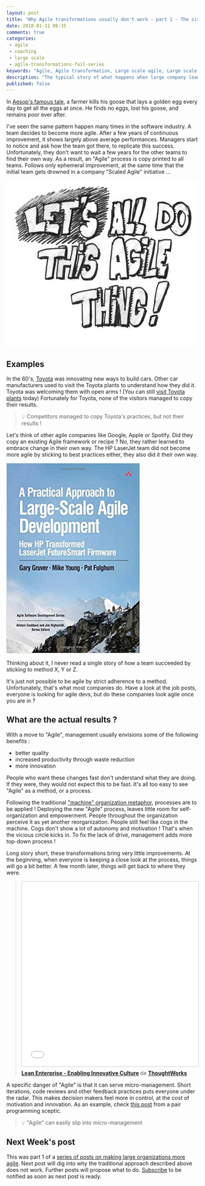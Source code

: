 ```yaml
---
layout: post
title: "Why Agile transformations usually don't work - part 1 - The situation"
date: 2018-01-11 06:35
comments: true
categories:
 - agile
 - coaching
 - large scale
 - agile-transformations-fail-series
keywords: "Agile, Agile transformation, Large scale agile, Large scale agile transformation"
description: "The typical story of what happens when large company leaders decide to go to Agile"
published: false
---
```

In [Aesop's famous tale](https://en.wikipedia.org/wiki/The_Goose_That_Laid_the_Golden_Eggs), a farmer kills his goose that lays a golden egg every day to get all the eggs at once. He finds no eggs, lost his goose, and remains poor ever after.

I've seen the same pattern happen many times in the software industry. A team decides to become more agile. After a few years of continuous improvement, it shows largely above average performances. Managers start to notice and ask how the team got there, to replicate this success. Unfortunately, they don't want to wait a few years for the other teams to find their own way. As a result, an "Agile" process is copy printed to all teams. Follows only ephemeral improvement, at the same time that the initial team gets drowned in a company "Scaled Agile" initiative ...

![Drawing of a street tag 'Let's all do this Agile thing !"](../imgs/2018-01-09-why-agile-transformations-usually-dont-work-part-1-the-situation/lets-all-do-this-agile-thing.jpg)

## Examples

In the 60's, [Toyota](https://en.wikipedia.org/wiki/History_of_Toyota) was innovating new ways to build cars. Other car manufacturers used to visit the Toyota plants to understand how they did it. Toyota was welcoming them with open arms ! (You can still [visit Toyota plants](http://www.visittoyotaky.com/) today) Fortunately for Toyota, none of the visitors managed to copy their results.

> 💡 Competitors managed to copy Toyota's practices, but not their results !

Let's think of other agile companies like Google, Apple or Spotify. Did they copy an existing Agile framework or recipe ? No, they rather learned to embrace change in their own way. The HP LaserJet team did not become more agile by sticking to best practices either, they also did it their own way.

[![The cover of "A Practical Approach to Large-Scale Agile Development. How HP Transformed LaserJet FutureSmart Firmware"](../imgs/2018-01-09-why-agile-transformations-usually-dont-work-part-1-the-situation/hp-large-scale-agile-dev.jpg)](https://www.amazon.com/Practical-Approach-Large-Scale-Agile-Development/dp/0321821726/ref=sr_1_1?ie=UTF8&qid=1515476483&sr=8-1&keywords=hp+large+scale+agile)


Thinking about it, I never read a single story of how a team succeeded by sticking to method X, Y or Z.

It's just not possible to be agile by strict adherence to a method. Unfortunately, that's what most companies do. Have a look at the job posts, everyone is looking for agile devs, but do these companies look agile once you are in ?

## What are the actual results ?

With a move to "Agile", management usually envisions some of the following benefits :

*   better quality
*   increased productivity through waste reduction
*   more innovation

People who want these changes fast don't understand what they are doing. If they were, they would not expect this to be fast. It's all too easy to see "Agile" as a method, or a process.

Following the traditional ["machine" organization metaphor](http://www.reinventingorganizations.com/), processes are to be applied ! Deploying the new "Agile" process, leaves little room for self-organization and empowerment. People throughout the organization perceive it as yet another reorganization. People still feel like cogs in the machine. Cogs don't show a lot of autonomy and motivation ! That's when the vicious circle kicks in. To fix the lack of drive, management adds more top-down process !

Long story short, these transformations bring very little improvements. At the beginning, when everyone is keeping a close look at the process, things will go a bit better. A few month later, things will get back to where they were.

> <iframe src="//www.slideshare.net/slideshow/embed_code/key/JAoAahDozJKWD5?startSlide=13" width="595" height="485" frameborder="0" marginwidth="0" marginheight="0" scrolling="no" style="border:1px solid #CCC; border-width:1px; margin-bottom:5px; max-width: 100%;" allowfullscreen> </iframe> <div style="margin-bottom:5px"> <strong> <a href="//www.slideshare.net/ThoughtWorks/lean-enterprise-how-to-innovate-at-scale" title="Lean Enterprise - Enabling Innovative Culture" target="_blank">Lean Enterprise - Enabling Innovative Culture</a> </strong> de <strong><a href="//www.slideshare.net/ThoughtWorks" target="_blank">ThoughtWorks</a></strong> </div>

A specific danger of "Agile" is that it can serve micro-management. Short iterations, code reviews and other feedback practices puts everyone under the radar. This makes decision makers feel more in control, at the cost of motivation and innovation. As an example, check [this post](http://sceptical-meerkat.blogspot.fr/2016/12/pair-programming-whats-in-it-for-me.html) from a pair programming sceptic.

> 💡 "Agile" can easily slip into micro-management

## Next Week's post

This was part 1 of a [series of posts on making large organizations more agile](/blog/categories/agile-transformations-fail-series/). Next post will dig into why the traditional approach described above does not work. Further posts will propose what to do. [Subscribe](https://feedburner.google.com/fb/a/mailverify?uri=PhilippeBourgau&loc=en_US) to be notified as soon as next post is ready.